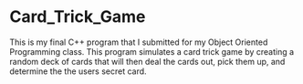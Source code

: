 # Card_Trick_Game

This is my final C++ program that I submitted for my Object Oriented Programming class. This program simulates a card trick game by creating a random deck of cards that will then deal the cards out, pick them up, and determine the the users secret card.
